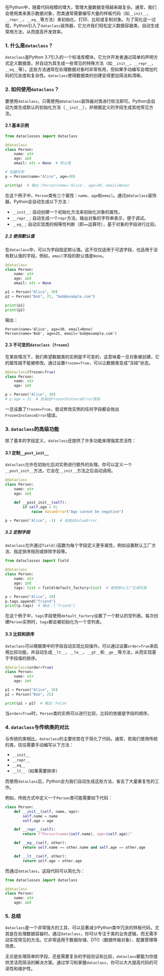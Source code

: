 

在Python中，随着代码规模的增大，管理大量数据变得越来越复杂。通常，我们会使用类来表示数据对象，而类通常需要编写大量的样板代码（如`__init__`、`__repr__`、`__eq__`等方法）来初始化、打印、比较或复制对象。为了简化这一过程，Python引入了`dataclass`装饰器，它允许我们轻松定义数据容器类，自动生成常用方法，从而提高开发效率。

### 1. 什么是`dataclass`？

`dataclass`是Python 3.7引入的一个标准库模块，它允许开发者通过简单的声明方式定义数据类，并自动为其生成一些常见的特殊方法（如`__init__`、`__repr__`、`__eq__`等）。这些方法通常在处理数据对象时非常有用，但如果手动编写会增加代码的冗余度和复杂性。`dataclass`使得数据类的创建变得更加简洁和清晰。

### 2. 如何使用`dataclass`？

要使用`dataclass`，只需使用`@dataclass`装饰器对类进行标注即可。Python会自动为类生成默认的初始化方法（`__init__`），并根据定义的字段生成其他常见方法。

#### 2.1 基本示例

```python
from dataclasses import dataclass

@dataclass
class Person:
    name: str
    age: int
    email: str = None  # 默认值

# 创建实例
p = Person(name="Alice", age=30)

print(p)  # 输出：Person(name='Alice', age=30, email=None)
```

在这个例子中，`Person`类有三个属性：`name`、`age`和`email`。通过`@dataclass`装饰器，Python会自动生成以下方法：

- `__init__`: 自动创建一个初始化方法来初始化对象的属性。
- `__repr__`: 自动生成一个`repr`方法，输出对象的字符串表示，便于调试。
- `__eq__`: 自动实现类的相等性判断（即`==`运算符），基于对象的字段进行比较。

##### 2.2 使用默认值

在`dataclass`中，可以为字段指定默认值。这不仅仅适用于可选字段，也适用于没有默认值的字段。例如，`email`字段的默认值是`None`。

```python
@dataclass
class Person:
    name: str
    age: int
    email: str = None

p1 = Person("Alice", 30)
p2 = Person("Bob", 25, "bob@example.com")

print(p1)
print(p2)
```

输出：

```
Person(name='Alice', age=30, email=None)
Person(name='Bob', age=25, email='bob@example.com')
```

#### 2.3 不可变的`dataclass`（`frozen`）

在某些情况下，我们希望数据类的实例是不可变的，这意味着一旦对象被创建，它的属性就不能被修改。通过设置`frozen=True`，可以让数据类变成“冻结”状态。

```python
@dataclass(frozen=True)
class Person:
    name: str
    age: int

p = Person("Alice", 30)
# p.age = 31  # 会抛出FrozenInstanceError错误
```

一旦设置了`frozen=True`，尝试修改实例的任何字段都会抛出`FrozenInstanceError`错误。

### 3. `dataclass`的高级功能

除了基本的字段定义，`dataclass`还提供了许多功能来增强其灵活性：

#### 3.1 定制`__post_init__`

`dataclass`允许在初始化后对实例进行额外的处理。你可以定义一个`__post_init__`方法，它会在`__init__`方法之后自动调用。

```python
@dataclass
class Person:
    name: str
    age: int

    def __post_init__(self):
        if self.age < 0:
            raise ValueError("Age cannot be negative")

p = Person("Alice", -1)  # 会抛出ValueError
```

##### 3.2 定制字段

`dataclass`允许通过`field()`函数为每个字段定义更多属性，例如设置默认工厂方法、指定排序规则或排除字段等。

```python
from dataclasses import field

@dataclass
class Person:
    name: str
    age: int
    tags: list = field(default_factory=list)  # 使用默认工厂生成列表

p = Person("Alice", 30)
p.tags.append("friend")
print(p.tags)  # 输出：['friend']
```

在这个例子中，`tags`字段使用`default_factory`设置了一个默认的空列表。每次创建`Person`实例时，`tags`都会被初始化为一个空列表。

#### 3.3 比较和排序

`dataclass`可以根据类中的字段自动实现比较操作。可以通过设置`order=True`来启用比较功能，并自动生成`__lt__`、`__le__`、`__gt__`和`__ge__`等方法，从而实现基于字段值的排序。

```python
@dataclass(order=True)
class Person:
    name: str
    age: int

p1 = Person("Alice", 30)
p2 = Person("Bob", 25)

print(p1 > p2)  # 输出：False
```

当`order=True`时，`Person`类的实例可以进行比较，比较的依据是字段的顺序。

### 4. `dataclass`与传统类的对比

与传统的类相比，`dataclass`的主要优势在于简化了代码。通常，若我们使用传统的类，往往需要手动编写以下方法：

- `__init__`
- `__repr__`
- `__eq__`
- `__lt__`（如果需要排序）

而使用`dataclass`后，Python会为我们自动生成这些方法，省去了大量重复性的工作。

例如，传统方式中定义一个`Person`类可能需要如下代码：

```python
class Person:
    def __init__(self, name, age):
        self.name = name
        self.age = age

    def __repr__(self):
        return f"Person(name={self.name}, age={self.age})"

    def __eq__(self, other):
        return self.name == other.name and self.age == other.age

    def __lt__(self, other):
        return self.age < other.age
```

而通过`dataclass`，这段代码可以简化为：

```python
from dataclasses import dataclass

@dataclass
class Person:
    name: str
    age: int
```

### 5. 总结

`dataclass`是一个非常强大的工具，可以显著减少Python类中冗余的样板代码，尤其是在处理数据容器时。通过`dataclass`，你可以专注于类的业务逻辑，而无需手动实现常见的方法。它非常适用于数据存储、DTO（数据传输对象）、配置管理等场景。

无论是处理简单的字段，还是需要复杂的字段验证和比较，`dataclass`都能为你提供灵活而简洁的解决方案。通过学习和掌握`dataclass`，你可以大大提高代码的可读性和维护性。